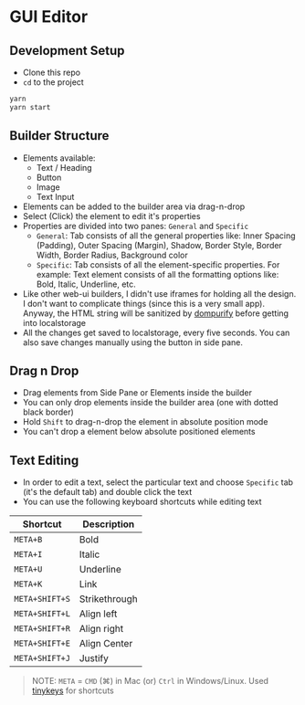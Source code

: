 # GUI Editor

## Development Setup
- Clone this repo
- `cd` to the project
```sh
yarn
yarn start
```

## Builder Structure
- Elements available:
  - Text / Heading
  - Button
  - Image
  - Text Input
- Elements can be added to the builder area via drag-n-drop
- Select (Click) the element to edit it's properties
- Properties are divided into two panes: `General` and `Specific`
  - `General`: Tab consists of all the general properties like: Inner Spacing (Padding), Outer Spacing (Margin),
  Shadow, Border Style, Border Width, Border Radius, Background color
  - `Specific`: Tab consists of all the element-specific properties. For example: Text element consists of all the formatting
  options like: Bold, Italic, Underline, etc.
- Like other web-ui builders, I didn't use iframes for holding all the design. I don't want to complicate things (since this is a very small app). Anyway, the HTML string will be sanitized by [dompurify](https://www.npmjs.com/package/dompurify) before getting into localstorage
- All the changes get saved to localstorage, every five seconds. You can also save changes manually using the button in side pane.

## Drag n Drop
- Drag elements from Side Pane or Elements inside the builder
- You can only drop elements inside the builder area (one with dotted black border)
- Hold `Shift` to drag-n-drop the element in absolute position mode
- You can't drop a element below absolute positioned elements

## Text Editing
- In order to edit a text, select the particular text and choose `Specific` tab (it's the default tab) and double click the text
- You can use the following keyboard shortcuts while editing text

Shortcut | Description
--------- | ------------
`META+B` | Bold
`META+I` | Italic
`META+U` | Underline
`META+K` | Link
`META+SHIFT+S` | Strikethrough
`META+SHIFT+L` | Align left
`META+SHIFT+R` | Align right
`META+SHIFT+E` | Align Center
`META+SHIFT+J` | Justify

> NOTE: `META` = `CMD` (⌘) in Mac (or) `Ctrl` in Windows/Linux. Used [tinykeys](https://jamiebuilds.github.io/tinykeys/) for shortcuts
